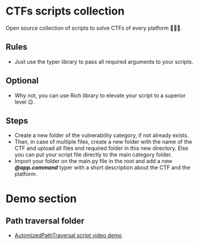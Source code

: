 # CTFs scripts collection
Open source collection of scripts to solve CTFs of every platform 👨🏻‍💻.

## Rules
- Just use the typer library to pass all required arguments to your scripts.

## Optional
- Why not, you can use Rich library to elevate your script to a superior level 😉.

## Steps
- Create a new folder of the vulnerability category, if not already exists.
- Than, in case of multiple files, create a new folder with the name of the CTF and upload all files end required folder in this new directory. Else you can put your script file directly to the main category folder.
- Import your folder on the main.py file in the root and add a new ***@app.command*** typer with a short description about the CTF and the platform.

# Demo section
## Path traversal folder
- [AutomizedPathTraversal script video demo](https://youtu.be/MeGc4pf57KI)
